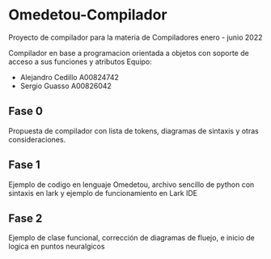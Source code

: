 # Omedetou-Compilador
Proyecto de compilador para la materia de Compiladores enero - junio 2022

Compilador en base a programacion orientada a objetos con soporte de acceso a sus funciones y atributos
Equipo:
* Alejandro Cedillo A00824742
* Sergio Guasso A00826042

## Fase 0 
Propuesta de compilador con lista de tokens, diagramas de sintaxis y otras consideraciones.

## Fase 1
Ejemplo de codigo en lenguaje Omedetou, archivo sencillo de python con sintaxis en lark y ejemplo de funcionamiento en Lark IDE

## Fase 2
Ejemplo de clase funcional, corrección de diagramas de fluejo, e inicio de logica en puntos neuralgicos